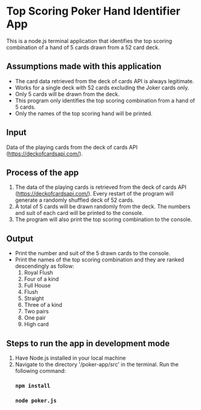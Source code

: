 # Top Scoring Poker Hand Identifier App
This is a node.js terminal application that identifies the top scoring combination of a hand of 5 cards drawn from a 52 card deck.

## Assumptions made with this application
- The card data retrieved from the deck of cards API is always legitimate.
- Works for a single deck with 52 cards excluding the Joker cards only.
- Only 5 cards will be drawn from the deck.
- This program only identifies the top scoring combination from a hand of 5 cards.
- Only the names of the top scoring hand will be printed. 

## Input
Data of the playing cards from the deck of cards API (https://deckofcardsapi.com/).

## Process of the app

1. The data of the playing cards is retrieved from the deck of cards API (https://deckofcardsapi.com/). 
   Every restart of the program will generate a randomly shuffled deck of 52 cards.
2. A total of 5 cards will be drawn randomly from the deck. The numbers and suit of each card will be printed to the console.
3. The program will also print the top scoring combination to the console.

## Output
- Print the number and suit of the 5 drawn cards to the console.
- Print the names of the top scoring combination and they are ranked descendingly as follow:
  1. Royal Flush
  2. Four of a kind
  3. Full House
  4. Flush
  5. Straight
  6. Three of a kind
  7. Two pairs
  8. One pair
  9. High card
  
 ## Steps to run the app in development mode
 1. Have Node.js installed in your local machine
 2. Navigate to the directory '/poker-app/src' in the terminal. Run the following command:
    ### `npm install`
    ### `node poker.js`


